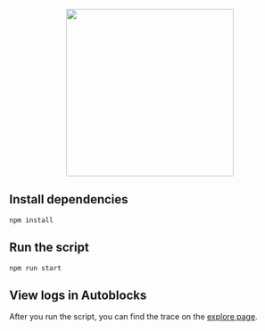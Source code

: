 <p align="center">
  <img src="https://app.autoblocks.ai/images/logo.png" width="300px">
</p>

## Install dependencies

```
npm install
```

## Run the script

```
npm run start
```

## View logs in Autoblocks

After you run the script, you can find the trace on the [explore page](https://app.autoblocks.ai/explore).
